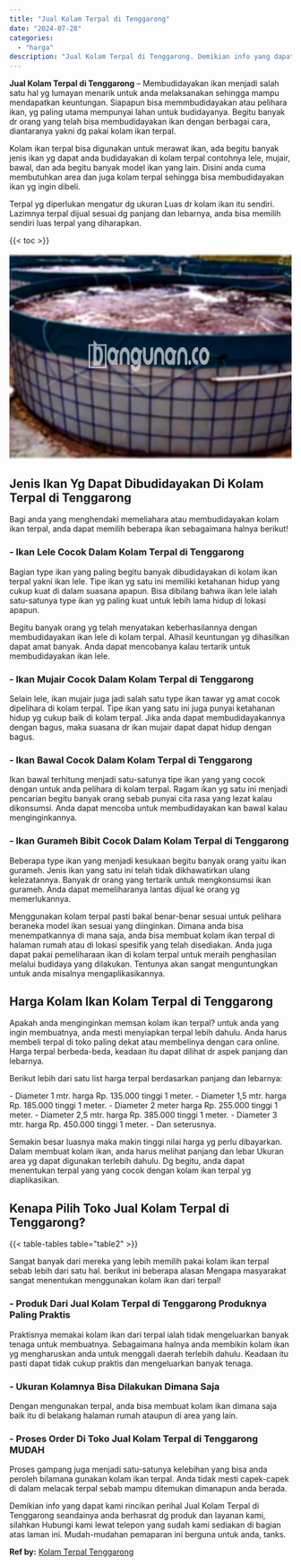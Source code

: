 ```yaml
---
title: "Jual Kolam Terpal di Tenggarong"
date: "2024-07-28"
categories: 
  - "harga"
description: "Jual Kolam Terpal di Tenggarong. Demikian info yang dapat kami rincikan perihal Jual Kolam Terpal di Tenggarong seandainya anda berhasrat dg produk dan layan..."
---
```


**Jual Kolam Terpal di Tenggarong** – Membudidayakan ikan menjadi salah satu hal yg lumayan menarik untuk anda melaksanakan sehingga mampu mendapatkan keuntungan. Siapapun bisa memmbudidayakan atau pelihara ikan, yg paling utama mempunyai lahan untuk budidayanya. Begitu banyak dr orang yang telah bisa membudidayakan ikan dengan berbagai cara, diantaranya yakni dg pakai kolam ikan terpal.

Kolam ikan terpal bisa digunakan untuk merawat ikan, ada begitu banyak jenis ikan yg dapat anda budidayakan di kolam terpal contohnya lele, mujair, bawal, dan ada begitu banyak model ikan yang lain. Disini anda cuma membutuhkan area dan juga kolam terpal sehingga bisa membudidayakan ikan yg ingin dibeli.

Terpal yg diperlukan mengatur dg ukuran Luas dr kolam ikan itu sendiri. Lazimnya terpal dijual sesuai dg panjang dan lebarnya, anda bisa memilih sendiri luas terpal yang diharapkan.

{{< toc >}}

![Jual Kolam Terpal di Tenggarong](/images/jual-kolam-terpal-53.png)

## Jenis Ikan Yg Dapat Dibudidayakan Di Kolam Terpal di Tenggarong

Bagi anda yang menghendaki memeliahara atau membudidayakan kolam ikan terpal, anda dapat memilih beberapa ikan sebagaimana halnya berikut!

### \- Ikan Lele Cocok Dalam Kolam Terpal di Tenggarong

Bagian type ikan yang paling begitu banyak dibudidayakan di kolam ikan terpal yakni ikan lele. Tipe ikan yg satu ini memiliki ketahanan hidup yang cukup kuat di dalam suasana apapun. Bisa dibilang bahwa ikan lele ialah satu-satunya type ikan yg paling kuat untuk lebih lama hidup di lokasi apapun.

Begitu banyak orang yg telah menyatakan keberhasilannya dengan membudidayakan ikan lele di kolam terpal. Alhasil keuntungan yg dihasilkan dapat amat banyak. Anda dapat mencobanya kalau tertarik untuk membudidayakan ikan lele.

### \- Ikan Mujair Cocok Dalam Kolam Terpal di Tenggarong

Selain lele, ikan mujair juga jadi salah satu type ikan tawar yg amat cocok dipelihara di kolam terpal. Tipe ikan yang satu ini juga punyai ketahanan hidup yg cukup baik di kolam terpal. Jika anda dapat membudidayakannya dengan bagus, maka suasana dr ikan mujair dapat dapat hidup dengan bagus.

### \- Ikan Bawal Cocok Dalam Kolam Terpal di Tenggarong

Ikan bawal terhitung menjadi satu-satunya tipe ikan yang yang cocok dengan untuk anda pelihara di kolam terpal. Ragam ikan yg satu ini menjadi pencarian begitu banyak orang sebab punyai cita rasa yang lezat kalau dikonsumsi. Anda dapat mencoba untuk membudidayakan kan bawal kalau menginginkannya.

### \- Ikan Gurameh Bibit Cocok Dalam Kolam Terpal di Tenggarong

Beberapa type ikan yang menjadi kesukaan begitu banyak orang yaitu ikan gurameh. Jenis ikan yang satu ini telah tidak dikhawatirkan ulang kelezatannya. Banyak dr orang yang tertarik untuk mengkonsumsi ikan gurameh. Anda dapat memeliharanya lantas dijual ke orang yg memerlukannya.

Menggunakan kolam terpal pasti bakal benar-benar sesuai untuk pelihara beraneka model ikan sesuai yang diinginkan. Dimana anda bisa menempatkannya di mana saja, anda bisa membuat kolam ikan terpal di halaman rumah atau di lokasi spesifik yang telah disediakan. Anda juga dapat pakai pemeliharaan ikan di kolam terpal untuk meraih penghasilan melalui budidaya yang dilakukan. Tentunya akan sangat menguntungkan untuk anda misalnya mengaplikasikannya.

## Harga Kolam Ikan Kolam Terpal di Tenggarong

Apakah anda menginginkan memsan kolam ikan terpal? untuk anda yang ingin membuatnya, anda mesti menyiapkan terpal lebih dahulu. Anda harus membeli terpal di toko paling dekat atau membelinya dengan cara online. Harga terpal berbeda-beda, keadaan itu dapat dilihat dr aspek panjang dan lebarnya.

Berikut lebih dari satu list harga terpal berdasarkan panjang dan lebarnya:

\- Diameter 1 mtr. harga Rp. 135.000 tinggi 1 meter. - Diameter 1,5 mtr. harga Rp. 185.000 tinggi 1 meter. - Diameter 2 meter harga Rp. 255.000 tinggi 1 meter. - Diameter 2,5 mtr. harga Rp. 385.000 tinggi 1 meter. - Diameter 3 mtr. harga Rp. 450.000 tinggi 1 meter. - Dan seterusnya.

Semakin besar luasnya maka makin tinggi nilai harga yg perlu dibayarkan. Dalam membuat kolam ikan, anda harus melihat panjang dan lebar Ukuran area yg dapat digunakan terlebih dahulu. Dg begitu, anda dapat menentukan terpal yang yang cocok dengan kolam ikan terpal yg diaplikasikan.

## Kenapa Pilih Toko Jual Kolam Terpal di Tenggarong?

{{< table-tables table="table2" >}}

Sangat banyak dari mereka yang lebih memilih pakai kolam ikan terpal sebab lebih dari satu hal. berikut ini beberapa alasan Mengapa masyarakat sangat menentukan menggunakan kolam ikan dari terpal!

### \- Produk Dari Jual Kolam Terpal di Tenggarong Produknya Paling Praktis

Praktisnya memakai kolam ikan dari terpal ialah tidak mengeluarkan banyak tenaga untuk membuatnya. Sebagaimana halnya anda membikin kolam ikan yg mengharuskan anda untuk menggali daerah terlebih dahulu. Keadaan itu pasti dapat tidak cukup praktis dan mengeluarkan banyak tenaga.

### \- Ukuran Kolamnya Bisa Dilakukan Dimana Saja

Dengan mengunakan terpal, anda bisa membuat kolam ikan dimana saja baik itu di belakang halaman rumah ataupun di area yang lain.

### \- Proses Order Di Toko Jual Kolam Terpal di Tenggarong MUDAH

Proses gampang juga menjadi satu-satunya kelebihan yang bisa anda peroleh bilamana gunakan kolam ikan terpal. Anda tidak mesti capek-capek di dalam melacak terpal sebab mampu ditemukan dimanapun anda berada.

Demikian info yang dapat kami rincikan perihal Jual Kolam Terpal di Tenggarong seandainya anda berhasrat dg produk dan layanan kami, silahkan Hubungi kami lewat telepon yang sudah kami sediakan di bagian atas laman ini. Mudah-mudahan pemaparan ini berguna untuk anda, tanks.

**Ref by:** [Kolam Terpal Tenggarong](https://id.wikipedia.org/wiki/Kolam)
